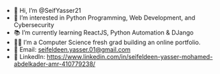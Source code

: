 - 👋 Hi, I’m @SeifYasser21
- 🐍 I’m interested in Python Programming, Web Development, and Cybersecurity
- 📚 I’m currently learning ReactJS, Python Automation & DJango
- 🧑‍💻 I’m a Computer Science fresh grad building an online portfolio.
- 📧 Email: seifeldeen.yasser.01@gmail.com
- 💼 LinkedIn: https://www.linkedin.com/in/seifeldeen-yasser-mohamed-abdelkader-amr-410779238/

<!---
SeifYasser21/SeifYasser21 is a ✨ special ✨ repository because its `README.md` (this file) appears on your GitHub profile.
You can click the Preview link to take a look at your changes.
--->
